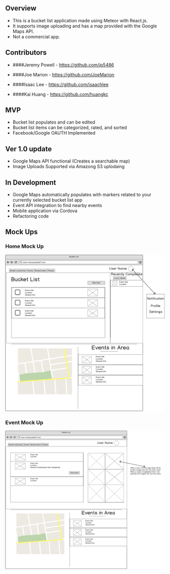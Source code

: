 ## Overview

 * This is a bucket list application made using Meteor with React.js.
 * It supports image uploading and has a map provided with the Google Maps API.
 * Not a commercial app.

## Contributors

* ####Jeremy Powell - https://github.com/jp5486

* ####Joe Marion - https://github.com/JoeMarion

* ####Isaac Lee - https://github.com/isaachlee

* ####Kai Huang - https://github.com/huangkc

## MVP

* Bucket list populates and can be edited
* Bucket list items can be categorized, rated, and sorted
* Facebook/Google OAUTH Implemented

## Ver 1.0 update
* Google Maps API functional (Creates a searchable map)
* Image Uploads Supported via Amazong S3 uplodaing

## In Development
* Google Maps automatically populates with markers related to your currently selected bucket list app
* Event API integration to find nearby events
* Mobile application via Cordova
* Refactoring code

## Mock Ups

### Home Mock Up

![Home mockup](https://raw.githubusercontent.com/jp5486/bucket-list/development/public/Home.png "Home mock up")

### Event Mock Up

![Events mockup](https://raw.githubusercontent.com/jp5486/bucket-list/development/public/Events.png "Events mock up")
